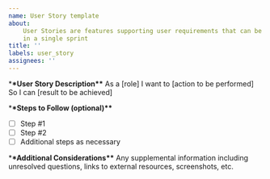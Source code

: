 ```yaml
---
name: User Story template
about:
    User Stories are features supporting user requirements that can be completed
    in a single sprint
title: ''
labels: user_story
assignees: ''
---
```


\***\*User Story Description\*\***
As a [role]
I want to [action to be performed]
So I can [result to be achieved]

\***\*Steps to Follow (optional)\*\***

-   [ ] Step #1
-   [ ] Step #2
-   [ ] Additional steps as necessary

\***\*Additional Considerations\*\***
Any supplemental information including unresolved questions, links to external resources, screenshots, etc.
